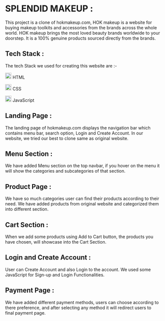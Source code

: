 # SPLENDID MAKEUP :

This project is a clone of hokmakeup.com, HOK makeup is a website for buying makeup toolkits and accessories from the brands across the whole world. HOK makeup brings the most loved beauty brands worldwide to your doorstep. It is a 100% genuine products sourced directly from the brands.


## Tech Stack :

The tech Stack we used for creating this website are :-

<img src="https://cdn-icons-png.flaticon.com/512/226/226269.png" width=20/> HTML

<img src="https://cdn-icons-png.flaticon.com/512/732/732190.png" width=20 /> CSS

<img src="https://cdn-icons-png.flaticon.com/512/1199/1199124.png" width=20/> JavaScript


## Landing Page :
The landing page of hokmakeup.com displays the navigation bar which contains menu bar, search option, Login and Create Account.
In our website, we tried our best to clone same as original website.


## Menu Section :
We have added Menu section on the top navbar, if you hover on the menu it will show the categories and subcategories of that section.


## Product Page :
We have so much categories user can find their products according to their need. We have added products from original website and categorized them into different section.


## Cart Section :
When we add some products using Add to Cart button, the products you have chosen, will showcase into the Cart Section.


## Login and Create Account : 
User can Create Account and also Login to the account. We used some JavaScript for Sign-up and Login Functionalities.


## Payment Page :
We have added different payment methods, users can choose according to there preference, and after selecting any method it will redirect users to final payment page.


